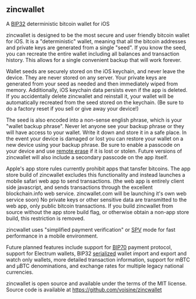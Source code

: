 zincwallet
----------

A [BIP32](https://en.bitcoin.it/wiki/BIP_0032) deterministic bitcoin wallet for iOS

zincwallet is designed to be the most secure and user friendly bitcoin wallet for iOS. It is a "deterministic" wallet, meaning that all the bitcoin addresses and private keys are generated from a single "seed". If you know the seed, you can recreate the entire wallet including all balances and transaction history. This allows for a single convenient backup that will work forever.

Wallet seeds are securely stored on the iOS keychain, and never leave the device. They are never stored on any server. Your private keys are generated from your seed as needed and then immediately wiped from memory. Additionally, iOS keychain data persists even if the app is deleted. If you accidentally delete zincwallet and reinstall it, your wallet will be automatically recreated from the seed stored on the keychain. (Be sure to do a factory reset if you sell or give away your device!)

The seed is also encoded into a non-sense english phrase, which is your "wallet backup phrase". Never let anyone see your backup phrase or they will have access to your wallet. Write it down and store it in a safe place. In the event your device is damaged or lost you can restore your wallet on a new device using your backup phrase. Be sure to enable a passcode on your device and use [remote erase](http://www.apple.com/icloud/find-my-iphone.html#activation-lock) if it is lost or stolen. Future versions of zincwallet will also include a secondary passcode on the app itself.

Apple's app store rules currently prohibit apps that tansfer bitcoins. The app store build of zincwallet excludes this functionality and instead launches a mobile safari web app to send transactions. (the web app is entirely client side javascript, and sends transactions through the excellent blockchain.info web service. zincwallet.com will be launching it's own web service soon) No private keys or other sensitive data are transmitted to the web app, only public bitcoin transactions. If you build zincwallet from source without the app store build flag, or otherwise obtain a non-app store build, this restriction is removed.

zincwallet uses "simplified payment verification" or [SPV](https://en.bitcoin.it/wiki/Thin_Client_Security#Header-Only_Clients) mode for fast performance in a mobile environment.

Future planned features include support for [BIP70](https://en.bitcoin.it/wiki/BIP_0070) payment protocol, support for Electrum wallets, BIP32 [serialized](https://en.bitcoin.it/wiki/BIP_0032#Serialization_format) wallet import and export and watch only wallets, more detailed transaction information, support for mBTC and µBTC denominations, and exchange rates for multiple legacy national currencies.

zincwallet is open source and available under the terms of the MIT license. Source code is available at https://github.com/voisine/zincwallet
